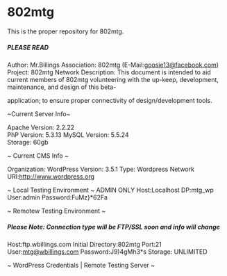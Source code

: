 802mtg
======

This is the proper repository for 802mtg. 

##### PLEASE READ #####

Author: Mr.Billings
Association: 802mtg (E-Mail:goosie13@facebook.com)
Project: 802mtg Network
Description: This document is intended to aid current members of 802mtg volunteering with the up-keep, development, maintenance, and design of this beta-

application; to ensure proper connectivity of design/development tools.

~Current Server Info~

Apache Version: 2.2.22  
PhP Version: 5.3.13
MySQL Version: 5.5.24  
Storage: 60gb

~ Current CMS Info ~

Organization: WordPress
Version: 3.5.1
Type: Wordpress Network
URI:http://www.wordpress.org


  
~ Local Testing Environment ~
ADMIN ONLY
Host:Localhost
DP:mtg_wp
User:admin
Password:FuMz}*62Fa



~ Remotew Testing Environment ~
##### Please Note: Connection type will be FTP/SSL soon and info will change #####

Host:ftp.wbillings.com
Initial Directory:802mtg
Port:21
User:mtg@wbillings.com
Password:J9)4gMh3*s
Storage: UNLIMITED

~ WordPress Credentials | Remote Testing Server ~
